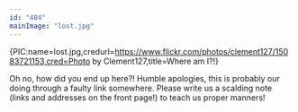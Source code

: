 ```yaml
---
id: "404"
mainImage: "lost.jpg"
---
```


{PIC:name=lost.jpg,credurl=https://www.flickr.com/photos/clement127/15083721153,cred=Photo by Clement127,title=Where am I?!}

Oh no, how did you end up here?! Humble apologies, this is probably our doing through a faulty link somewhere. Please write us a scalding note (links and addresses on the front page!) to teach us proper manners!
